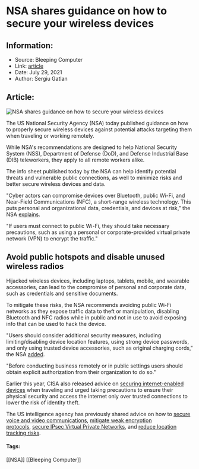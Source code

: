 # NSA shares guidance on how to secure your wireless devices
### 

## Information:
+ Source: Bleeping Computer
+ Link: [article](https://www.bleepingcomputer.com/news/security/nsa-shares-guidance-on-how-to-secure-your-wireless-devices/)
+ Date: July 29, 2021
+ Author: Sergiu Gatlan


## Article:
![NSA shares guidance on how to secure your wireless devices](https://www.bleepstatic.com/content/hl-images/2021/07/29/NSA--headpic.jpg)


The US National Security Agency (NSA) today published guidance on how to properly secure wireless devices against potential attacks targeting them when traveling or working remotely.


While NSA's recommendations are designed to help National Security System (NSS), Department of Defense (DoD), and Defense Industrial Base (DIB) teleworkers, they apply to all remote workers alike.


The info sheet published today by the NSA can help identify potential threats and vulnerable public connections, as well to minimize risks and better secure wireless devices and data. 


"Cyber actors can compromise devices over Bluetooth, public Wi-Fi, and Near-Field Communications (NFC), a short-range wireless technology. This puts personal and organizational data, credentials, and devices at risk," the NSA [explains](https://www.nsa.gov/News-Features/Feature-Stories/Article-View/Article/2711968/nsa-issues-guidance-on-securing-wireless-devices-in-public-settings/).


"If users must connect to public Wi-Fi, they should take necessary precautions, such as using a personal or corporate-provided virtual private network (VPN) to encrypt the traffic."


Avoid public hotspots and disable unused wireless radios
--------------------------------------------------------


Hijacked wireless devices, including laptops, tablets, mobile, and wearable accessories, can lead to the compromise of personal and corporate data, such as credentials and sensitive documents.


To mitigate these risks, the NSA recommends avoiding public Wi-Fi networks as they expose traffic data to theft or manipulation, disabling Bluetooth and NFC radios while in public and not in use to avoid exposing info that can be used to hack the device.


"Users should consider additional security measures, including limiting/disabling device location features, using strong device passwords, and only using trusted device accessories, such as original charging cords," the NSA [added](https://media.defense.gov/2021/Jul/29/2002815141/-1/-1/0/CSI_SECURING_WIRELESS_DEVICES_IN_PUBLIC.PDF).


"Before conducting business remotely or in public settings users should obtain explicit authorization from their organization to do so."


Earlier this year, CISA also released advice on [securing internet-enabled devices](https://www.cisa.gov/tips/st11-001) when traveling and urged taking precautions to ensure their physical security and access the internet only over trusted connections to lower the risk of identity theft.


The US intelligence agency has previously shared advice on how to [secure voice and video communications](https://www.bleepingcomputer.com/news/security/nsa-shares-guidance-on-securing-voice-video-communications/), [mitigate weak encryption protocols](https://www.bleepingcomputer.com/news/security/nsa-shares-guidance-tools-to-mitigate-weak-encryption-protocols/), [secure IPsec Virtual Private Networks](https://www.bleepingcomputer.com/news/security/nsa-releases-guidance-on-securing-ipsec-virtual-private-networks/), and [reduce location tracking risks](https://www.bleepingcomputer.com/news/security/nsa-offers-advice-on-how-to-reduce-location-tracking-risks/).




#### Tags:
[[NSA]] [[Bleeping Computer]]
